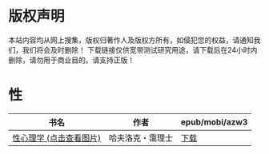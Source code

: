 # 版权声明

本站内容均从网上搜集，版权归著作人及版权方所有，如侵犯您的权益，请通知我们，我们将会及时删除！ 下载链接仅供宽带测试研究用途，请下载后在24小时内删除，请勿用于商业目的。请支持正版！

# 性

| 书名 | 作者 | epub/mobi/azw3 |
| --- | --- | --- |
| [性心理学 (点击查看图片)](https://www.dushupai.com/attachment/2024/06/04/5e123ee16341b046.jpg) | 哈夫洛克・霭理士 | [下载](https://url89.ctfile.com/f/31084289-1357021249-41baed?p=8866) |

